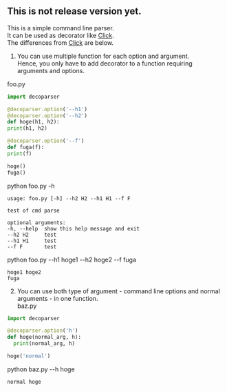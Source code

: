 ## This is not release version yet.

This is a simple command line parser.  
It can be used as decorator like [Click][].  
The differences from [Click][] are below.  


1. You can use multiple function for each option and argument.  
Hence, you only have to add decorator to a function requiring arguments and options.  

  foo.py
  ```python
import decoparser

@decoparser.option('--h1')
@decoparser.option('--h2')
def hoge(h1, h2):
  print(h1, h2)

@decoparser.option('--f')
def fuga(f):
  print(f)

hoge()
fuga()
```

  python foo.py -h
  ```
usage: foo.py [-h] --h2 H2 --h1 H1 --f F

test of cmd parse

optional arguments:
  -h, --help  show this help message and exit
  --h2 H2     test
  --h1 H1     test
  --f F       test
```
python foo.py --h1 hoge1 --h2 hoge2 --f fuga
 ```
hoge1 hoge2
fuga
```

2. You can use both type of argument - command line options and normal arguments - in one function.  
  baz.py
  ```python
  import decoparser
  
  @decoparser.option('h')
  def hoge(normal_arg, h):
    print(normal_arg, h)
  
  hoge('normal')
  ```
  python baz.py --h hoge
  ```
  normal hoge
  ```



[Click]: http://click.pocoo.org/
